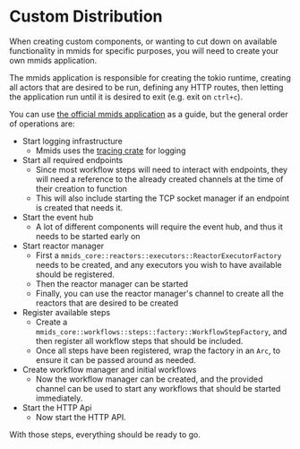 # Custom Distribution

When creating custom components, or wanting to cut down on available functionality in mmids for specific purposes, you will need to create your own mmids application.  

The mmids application is responsible for creating the tokio runtime, creating all actors that are desired to be run, defining any HTTP routes, then letting the application run until it is desired to exit (e.g. exit on `ctrl+c`).  

You can use [the official mmids application](https://github.com/KallDrexx/mmids/blob/master/mmids-app/src/main.rs) as a guide, but the general order of operations are:

* Start logging infrastructure
    * Mmids uses the [tracing crate](https://github.com/tokio-rs/tracing) for logging
* Start all required endpoints
    * Since most workflow steps will need to interact with endpoints, they will need a reference to the already created channels at the time of their creation to function
    * This will also include starting the TCP socket manager if an endpoint is created that needs it.
* Start the event hub
    * A lot of different components will require the event hub, and thus it needs to be started early on
* Start reactor manager
    * First a `mmids_core::reactors::executors::ReactorExecutorFactory` needs to be created, and any executors you wish to have available should be registered.
    * Then the reactor manager can be started
    * Finally, you can use the reactor manager's channel to create all the reactors that are desired to be created
* Register available steps
    * Create a `mmids_core::workflows::steps::factory::WorkflowStepFactory`, and then register all workflow steps that should be included.  
    * Once all steps have been registered, wrap the factory in an `Arc`, to ensure it can be passed around as needed.
* Create workflow manager and initial workflows
    * Now the workflow manager can be created, and the provided channel can be used to start any workflows that should be started immediately.
* Start the HTTP Api
    * Now start the HTTP API.

With those steps, everything should be ready to go.


